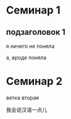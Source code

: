 # Семинар 1

## подзаголовок 1

я ничего не поняла

а, вроде поняла

# Семинар 2 

ветка  вторая

我会说汉语一点儿